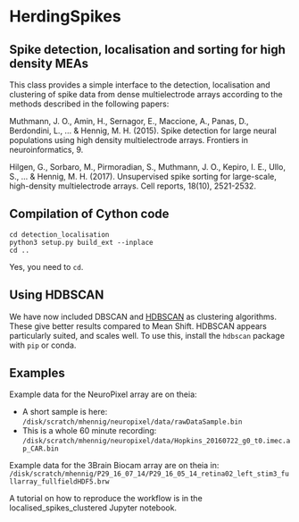 # HerdingSpikes
## Spike detection, localisation and sorting for high density MEAs

This class provides a simple interface to the detection, localisation and
clustering of spike data from dense multielectrode arrays according to the
methods described in the following papers:

Muthmann, J. O., Amin, H., Sernagor, E., Maccione, A., Panas, D.,
Berdondini, L., ... & Hennig, M. H. (2015). Spike detection for large neural
populations using high density multielectrode arrays.
Frontiers in neuroinformatics, 9.

Hilgen, G., Sorbaro, M., Pirmoradian, S., Muthmann, J. O., Kepiro, I. E.,
Ullo, S., ... & Hennig, M. H. (2017). Unsupervised spike sorting for
large-scale, high-density multielectrode arrays.
Cell reports, 18(10), 2521-2532.

## Compilation of Cython code
```
cd detection_localisation
python3 setup.py build_ext --inplace
cd ..
```
Yes, you need to `cd`.

## Using HDBSCAN

We have now included DBSCAN and [HDBSCAN](https://hdbscan.readthedocs.io/en/latest/comparing_clustering_algorithms.html) as clustering algorithms. These give better results compared to Mean Shift. HDBSCAN appears particularly suited, and scales well. To use this, install the ``hdbscan`` package with ``pip`` or conda. 

## Examples

Example data for the NeuroPixel array are on theia:
* A short sample is here: ``/disk/scratch/mhennig/neuropixel/data/rawDataSample.bin``
* This is a whole 60 minute recording: ``/disk/scratch/mhennig/neuropixel/data/Hopkins_20160722_g0_t0.imec.ap_CAR.bin``

Example data for the 3Brain Biocam array are on theia in:
``/disk/scratch/mhennig/P29_16_07_14/P29_16_05_14_retina02_left_stim3_fullarray_fullfieldHDF5.brw``

A tutorial on how to reproduce the workflow is in the localised_spikes_clustered Jupyter notebook.
